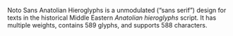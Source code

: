 Noto Sans Anatolian Hieroglyphs is a unmodulated (“sans serif”) design for texts in the historical Middle Eastern _Anatolian hieroglyphs_ script. It has multiple weights, contains 589 glyphs, and supports 588 characters.